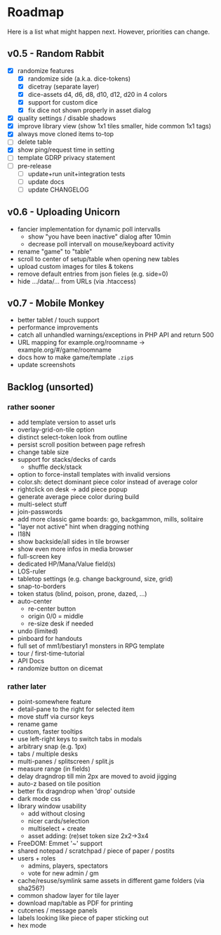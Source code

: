 # Roadmap

Here is a list what might happen next. However, priorities can change.

## v0.5 - Random Rabbit

* [X] randomize features
  * [X] randomize side (a.k.a. dice-tokens)
  * [X] dicetray (separate layer)
  * [X] dice-assets d4, d6, d8, d10, d12, d20 in 4 colors
  * [X] support for custom dice
  * [X] fix dice not shown properly in asset dialog
* [X] quality settings / disable shadows
* [X] improve library view (show 1x1 tiles smaller, hide common 1x1 tags)
* [X] always move cloned items to-top
* [ ] delete table
* [X] show ping/request time in setting
* [ ] template GDRP privacy statement
* [ ] pre-release
  * [ ] update+run unit+integration tests
  * [ ] update docs
  * [ ] update CHANGELOG

## v0.6 - Uploading Unicorn

* fancier implementation for dynamic poll intervalls
  * show "you have been inactive" dialog after 10min
  * decrease poll intervall on mouse/keyboard activity
* rename "game" to "table"
* scroll to center of setup/table when opening new tables
* upload custom images for tiles & tokens
* remove default entries from json fieles (e.g. side=0)
* hide .../data/... from URLs (via .htaccess)

## v0.7 - Mobile Monkey

* better tablet / touch support
* performance improvements
* catch all unhandled warnings/exceptions in PHP API and return 500
* URL mapping for example.org/roomname -> example.org/#/game/roomname
* docs how to make game/template `.zip`s
* update screenshots

## Backlog (unsorted)

### rather sooner

* add template version to asset urls
* overlay-grid-on-tile option
* distinct select-token look from outline
* persist scroll position between page refresh
* change table size
* support for stacks/decks of cards
  * shuffle deck/stack
* option to force-install templates with invalid versions
* color.sh: detect dominant piece color instead of average color
* rightclick on desk -> add piece popup
* generate average piece color during build
* multi-select stuff
* join-passwords
* add more classic game boards: go, backgammon, mills, solitaire
* "layer not active" hint when dragging nothing
* I18N
* show backside/all sides in tile browser
* show even more infos in media browser
* full-screen key
* dedicated HP/Mana/Value field(s)
* LOS-ruler
* tabletop settings (e.g. change background, size, grid)
* snap-to-borders
* token status (blind, poison, prone, dazed, ...)
* auto-center
  * re-center button
  * origin 0/0 = middle
  * re-size desk if needed
* undo (limited)
* pinboard for handouts
* full set of mm1/bestiary1 monsters in RPG template
* tour / first-time-tutorial
* API Docs
* randomize button on dicemat

### rather later

* point-somewhere feature
* detail-pane to the right for selected item
* move stuff via cursor keys
* rename game
* custom, faster tooltips
* use left-right keys to switch tabs in modals
* arbitrary snap (e.g. 1px)
* tabs / multiple desks
* multi-panes / splitscreen / split.js
* measure range (in fields)
* delay dragndrop till min 2px are moved to avoid jigging
* auto-z based on tile position
* better fix dragndrop when 'drop' outside
* dark mode css
* library window usability
  * add without closing
  * nicer cards/selection
  * multiselect + create
  * asset adding: (re)set token size 2x2->3x4
* FreeDOM: Emmet '~' support
* shared notepad / scratchpad / piece of paper / postits
* users + roles
  * admins, players, spectators
  * vote for new admin / gm
* cache/resuse/symlink same assets in different game folders (via sha256?)
* common shadow layer for tile layer
* download map/table as PDF for printing
* cutcenes / message panels
* labels looking like piece of paper sticking out
* hex mode
